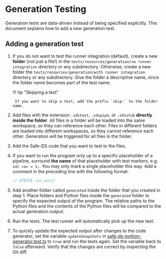 # Generation Testing

Generation tests are data-driven instead of being specified explicitly. This document explains how to add a new
generation test.

## Adding a generation test

1. If you do not want to test the runner integration (default), create a new **folder** (not just a file!) in the
   `tests/resources/generation/no runner integration` directory or any subdirectory. Otherwise, create a new folder
   the `tests/resources/generation/with runner integration` directory or any subdirectory. Give the folder a descriptive
   name, since the folder name becomes part of the test name.

    !!! tip "Skipping a test"

        If you want to skip a test, add the prefix `skip-` to the folder name.

2. Add files with the extension `.sdstest`, `.sdspipe`, or `.sdsstub` **directly inside the folder**. All files in a
   folder will be loaded into the same workspace, so they can reference each other. Files in different folders are
   loaded into different workspaces, so they cannot reference each other. Generation will be triggered for all files in
   the folder.
3. Add the Safe-DS code that you want to test to the files.
4. If you want to run the program only up to a specific placeholder of a pipeline, surround **the name** of that
   placeholder with test markers, e.g. `val »a« = 1;`. You may only mark a single placeholder this way. Add a comment in
   the preceding line with the following format:
    ```ts
    // $TEST$ run_until
    ```
5. Add another folder called `generated` inside the folder that you created in step 1. Place folders and Python files
   inside the `generated` folder to specify the expected output of the program. The relative paths to the Python files
   and the contents of the Python files will be compared to the actual generation output.
6. Run the tests. The test runner will automatically pick up the new test.
7. To quickly update the expected output after changes to the code generator, set the variable `updateSnapshots` in
   [safe-ds-python-generator.test.ts][test-file] to `true` and run the tests again. Set the variable back to `false`
   afterward. Verify that the changes are correct by inspecting the Git diff.

[test-file]: https://github.com/Safe-DS/DSL/blob/main/packages/safe-ds-lang/tests/language/generation/safe-ds-python-generator.test.ts
